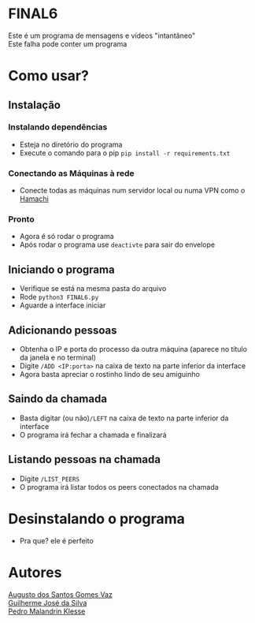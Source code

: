 # FINAL6
Este é um programa de mensagens e vídeos "intantâneo"\
Este falha pode conter um programa

# Como usar?
## Instalação
### Instalando dependências
* Esteja no diretório do programa
* Execute o comando para o pip ```pip install -r requirements.txt```

### Conectando as Máquinas à rede
* Conecte todas as máquinas num servidor local ou numa VPN como o [Hamachi](https://vpn.net/)

### Pronto
* Agora é só rodar o programa
* Após rodar o programa use ```deactivte``` para sair do envelope

## Iniciando o programa
* Verifique se está na mesma pasta do arquivo
* Rode ```python3 FINAL6.py```
* Aguarde a interface iniciar

## Adicionando pessoas
* Obtenha o IP e porta do processo da outra máquina (aparece no título da janela e no terminal)
* Digite ```/ADD <IP:porta>``` na caixa de texto na parte inferior da interface
* Agora basta apreciar o rostinho lindo de seu amiguinho

## Saindo da chamada
* Basta digitar (ou não)```/LEFT``` na caixa de texto na parte inferior da interface
* O programa irá fechar a chamada e finalizará

## Listando pessoas na chamada
* Digite ```/LIST_PEERS```
* O programa irá listar todos os peers conectados na chamada

# Desinstalando o programa
* Pra que? ele é perfeito

# Autores
[Augusto dos Santos Gomes Vaz](https://github.com/Augustodsgv)\
[Guilherme José da Silva](https://github.com/GuiJoseh)\
[Pedro Malandrin Klesse](https://github.com/Klesse)
